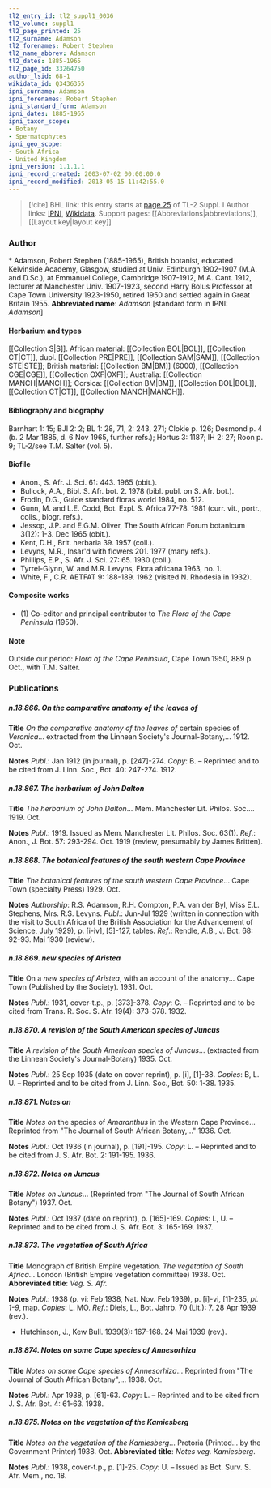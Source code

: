 ```yaml
---
tl2_entry_id: tl2_suppl1_0036
tl2_volume: suppl1
tl2_page_printed: 25
tl2_surname: Adamson
tl2_forenames: Robert Stephen
tl2_name_abbrev: Adamson
tl2_dates: 1885-1965
tl2_page_id: 33264750
author_lsid: 68-1
wikidata_id: Q3436355
ipni_surname: Adamson
ipni_forenames: Robert Stephen
ipni_standard_form: Adamson
ipni_dates: 1885-1965
ipni_taxon_scope: 
- Botany
- Spermatophytes
ipni_geo_scope: 
- South Africa
- United Kingdom
ipni_version: 1.1.1.1
ipni_record_created: 2003-07-02 00:00:00.0
ipni_record_modified: 2013-05-15 11:42:55.0
---
```


> [!cite] BHL link: this entry starts at [page 25](https://www.biodiversitylibrary.org/page/33264750) of TL-2 Suppl. I
> Author links: [IPNI](https://www.ipni.org/a/68-1), [Wikidata](https://www.wikidata.org/wiki/Q3436355). Support pages: [[Abbreviations|abbreviations]], [[Layout key|layout key]]

### Author

\* Adamson, Robert Stephen (1885-1965), British botanist, educated Kelvinside Academy, Glasgow, studied at Univ. Edinburgh 1902-1907 (M.A. and D.Sc.), at Emmanuel College, Cambridge 1907-1912, M.A. Cant. 1912, lecturer at Manchester Univ. 1907-1923, second Harry Bolus Professor at Cape Town University 1923-1950, retired 1950 and settled again in Great Britain 1955. 
**Abbreviated name**: *Adamson* \[standard form in IPNI: *Adamson*\]

#### Herbarium and types

[[Collection S|S]]. African material: [[Collection BOL|BOL]], [[Collection CT|CT]], dupl. [[Collection PRE|PRE]], [[Collection SAM|SAM]], [[Collection STE|STE]]; British material: [[Collection BM|BM]] (6000), [[Collection CGE|CGE]], [[Collection OXF|OXF]]; Australia: [[Collection MANCH|MANCH]]; Corsica: [[Collection BM|BM]], [[Collection BOL|BOL]], [[Collection CT|CT]], [[Collection MANCH|MANCH]].

#### Bibliography and biography

Barnhart 1: 15; BJI 2: 2; BL 1: 28, 71, 2: 243, 271; Clokie p. 126; Desmond p. 4 (b. 2 Mar 1885, d. 6 Nov 1965, further refs.); Hortus 3: 1187; IH 2: 27; Roon p. 9; TL-2/see T.M. Salter (vol. 5).

#### Biofile

- Anon., S. Afr. J. Sci. 61: 443. 1965 (obit.).
- Bullock, A.A., Bibl. S. Afr. bot. 2. 1978 (bibl. publ. on S. Afr. bot.).
- Frodin, D.G., Guide standard floras world 1984, no. 512.
- Gunn, M. and L.E. Codd, Bot. Expl. S. Africa 77-78. 1981 (curr. vit., portr., colls., biogr. refs.).
- Jessop, J.P. and E.G.M. Oliver, The South African Forum botanicum 3(12): 1-3. Dec 1965 (obit.).
- Kent, D.H., Brit. herbaria 39. 1957 (coll.).
- Levyns, M.R., Insar'd with flowers 201. 1977 (many refs.).
- Phillips, E.P., S. Afr. J. Sci. 27: 65. 1930 (coll.).
- Tyrrel-Glynn, W. and M.R. Levyns, Flora africana 1963, no. 1.
- White, F., C.R. AETFAT 9: 188-189. 1962 (visited N. Rhodesia in 1932).

#### Composite works

- (1) Co-editor and principal contributor to *The Flora of the Cape Peninsula* (1950).

#### Note

Outside our period: *Flora of the Cape Peninsula*, Cape Town 1950, 889 p. Oct., with T.M. Salter.

### Publications

##### n.18.866. On the comparative anatomy of the leaves of

**Title**
*On the comparative anatomy of the leaves of* certain species of *Veronica*... extracted from the Linnean Society's Journal-Botany,... 1912. Oct.

**Notes**
*Publ*.: Jan 1912 (in journal), p. \[247\]-274. *Copy*: B. – Reprinted and to be cited from J. Linn. Soc., Bot. 40: 247-274. 1912.

##### n.18.867. The herbarium of John Dalton

**Title**
*The herbarium of John Dalton*... Mem. Manchester Lit. Philos. Soc.... 1919. Oct.

**Notes**
*Publ*.: 1919. Issued as Mem. Manchester Lit. Philos. Soc. 63(1).
*Ref*.: Anon., J. Bot. 57: 293-294. Oct. 1919 (review, presumably by James Britten).

##### n.18.868. The botanical features of the south western Cape Province

**Title**
*The botanical features of the south western Cape Province*... Cape Town (specialty Press) 1929. Oct.

**Notes**
*Authorship*: R.S. Adamson, R.H. Compton, P.A. van der Byl, Miss E.L. Stephens, Mrs. R.S. Levyns.
*Publ*.: Jun-Jul 1929 (written in connection with the visit to South Africa of the British Association for the Advancement of Science, July 1929), p. \[i-iv\], \[5\]-127, tables.
*Ref*.: Rendle, A.B., J. Bot. 68: 92-93. Mai 1930 (review).

##### n.18.869. new species of Aristea

**Title**
On a *new species of Aristea*, with an account of the anatomy... Cape Town (Published by the Society). 1931. Oct.

**Notes**
*Publ*.: 1931, cover-t.p., p. \[373\]-378. *Copy*: G. – Reprinted and to be cited from Trans. R. Soc. S. Afr. 19(4): 373-378. 1932.

##### n.18.870. A revision of the South American species of Juncus

**Title**
*A revision of the South American species of Juncus*... (extracted from the Linnean Society's Journal-Botany) 1935. Oct.

**Notes**
*Publ*.: 25 Sep 1935 (date on cover reprint), p. \[i\], \[1\]-38. *Copies*: B, L. U. – Reprinted and to be cited from J. Linn. Soc., Bot. 50: 1-38. 1935.

##### n.18.871. Notes on

**Title**
*Notes on* the species of *Amaranthus* in the Western Cape Province... Reprinted from "The Journal of South African Botany,..." 1936. Oct.

**Notes**
*Publ*.: Oct 1936 (in journal), p. \[191\]-195. *Copy*: L. – Reprinted and to be cited from J. S. Afr. Bot. 2: 191-195. 1936.

##### n.18.872. Notes on Juncus

**Title**
*Notes on Juncus*... (Reprinted from "The Journal of South African Botany") 1937. Oct.

**Notes**
*Publ*.: Oct 1937 (date on reprint), p. \[165\]-169. *Copies*: L, U. – Reprinted and to be cited from J. S. Afr. Bot. 3: 165-169. 1937.

##### n.18.873. The vegetation of South Africa

**Title**
Monograph of British Empire vegetation. *The vegetation of South Africa*... London (British Empire vegetation committee) 1938. Oct.
**Abbreviated title**: *Veg. S. Afr.*

**Notes**
*Publ*.: 1938 (p. vi: Feb 1938, Nat. Nov. Feb 1939), p. \[i\]-vi, \[1\]-235, *pl. 1-9*, map. *Copies*: L. MO.
*Ref*.: Diels, L., Bot. Jahrb. 70 (Lit.): 7. 28 Apr 1939 (rev.).
- Hutchinson, J., Kew Bull. 1939(3): 167-168. 24 Mai 1939 (rev.).

##### n.18.874. Notes on some Cape species of Annesorhiza

**Title**
*Notes on some Cape species of Annesorhiza*... Reprinted from "The Journal of South African Botany",... 1938. Oct.

**Notes**
*Publ*.: Apr 1938, p. \[61\]-63. *Copy*: L. – Reprinted and to be cited from J. S. Afr. Bot. 4: 61-63. 1938.

##### n.18.875. Notes on the vegetation of the Kamiesberg

**Title**
*Notes on the vegetation of the Kamiesberg*... Pretoria (Printed... by the Government Printer) 1938. Oct.
**Abbreviated title**: *Notes veg. Kamiesberg*.

**Notes**
*Publ*.: 1938, cover-t.p., p. \[1\]-25. *Copy*: U. – Issued as Bot. Surv. S. Afr. Mem., no. 18.

